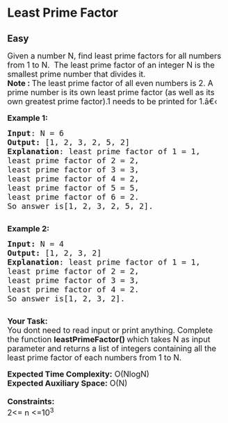 # Least Prime Factor
## Easy 
<div class="problem-statement">
                <p></p><p><span style="font-size:18px">Given a number N, find&nbsp;least prime factors for all numbers from 1 to N.&nbsp; The least prime factor of an integer N is the smallest prime number that divides it.<br>
<strong>Note :&nbsp;</strong>The least prime factor of all even numbers is 2. A prime number is its own least prime factor (as well as its own greatest prime factor).1 needs to be printed for 1.â€‹</span><br>
<br>
<span style="font-size:18px"><strong>Example 1:</strong></span></p>

<pre><span style="font-size:18px"><strong>Input</strong>: N = 6
<strong>Output:</strong>&nbsp;[1, 2, 3, 2, 5, 2]&nbsp;
<strong>Explanation</strong>: least prime factor of 1 = 1,
least prime factor of 2 = 2,
least prime factor of 3 = 3,
least prime factor of 4 = 2,
least prime factor of 5 = 5,
least prime factor of 6 = 2.
So answer is[1, 2, 3, 2, 5, 2]. </span>
</pre>

<p><br>
<span style="font-size:18px"><strong>Example 2:</strong></span></p>

<pre><span style="font-size:18px"><strong>Input: </strong>N = 4
<strong>Output:&nbsp;</strong>[1, 2, 3, 2]
<strong>Explanation</strong>: least prime factor of 1 = 1,
least prime factor of 2 = 2,
least prime factor of 3 = 3,
least prime factor of 4 = 2.
So answer is[1, 2, 3, 2]. 
</span></pre>

<p><br>
<span style="font-size:18px"><strong>Your Task:&nbsp;&nbsp;</strong><br>
You dont need to read input or print anything. Complete the function <strong>leastPrimeFactor()&nbsp;</strong>which takes N&nbsp;as input parameter and returns&nbsp;a list of integers containing all the least prime factor&nbsp;of each numbers&nbsp;from 1 to N.</span><br>
<br>
<span style="font-size:18px"><strong>Expected Time Complexity:</strong> O(NlogN)<br>
<strong>Expected Auxiliary Space:</strong> O(N)<br>
<br>
<strong>Constraints:</strong><br>
2&lt;= n&nbsp;&lt;=10<sup>3</sup></span></p>
 <p></p>
            </div>